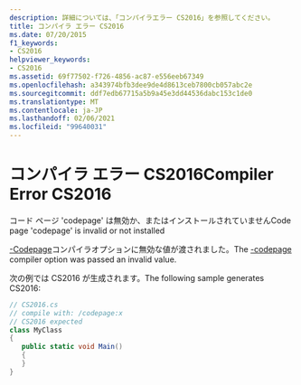 ```yaml
---
description: 詳細については、「コンパイラエラー CS2016」を参照してください。
title: コンパイラ エラー CS2016
ms.date: 07/20/2015
f1_keywords:
- CS2016
helpviewer_keywords:
- CS2016
ms.assetid: 69f77502-f726-4856-ac87-e556eeb67349
ms.openlocfilehash: a343974bfb3dee9de4d8613ceb7800cb057abc2e
ms.sourcegitcommit: ddf7edb67715a5b9a45e3dd44536dabc153c1de0
ms.translationtype: MT
ms.contentlocale: ja-JP
ms.lasthandoff: 02/06/2021
ms.locfileid: "99640031"
---
```

# <a name="compiler-error-cs2016"></a><span data-ttu-id="92ac8-103">コンパイラ エラー CS2016</span><span class="sxs-lookup"><span data-stu-id="92ac8-103">Compiler Error CS2016</span></span>

<span data-ttu-id="92ac8-104">コード ページ 'codepage' は無効か、またはインストールされていません</span><span class="sxs-lookup"><span data-stu-id="92ac8-104">Code page 'codepage' is invalid or not installed</span></span>  
  
 <span data-ttu-id="92ac8-105">[-Codepage](../language-reference/compiler-options/codepage-compiler-option.md)コンパイラオプションに無効な値が渡されました。</span><span class="sxs-lookup"><span data-stu-id="92ac8-105">The [-codepage](../language-reference/compiler-options/codepage-compiler-option.md) compiler option was passed an invalid value.</span></span>  
  
 <span data-ttu-id="92ac8-106">次の例では CS2016 が生成されます。</span><span class="sxs-lookup"><span data-stu-id="92ac8-106">The following sample generates CS2016:</span></span>  
  
```csharp  
// CS2016.cs  
// compile with: /codepage:x  
// CS2016 expected  
class MyClass  
{  
   public static void Main()  
   {  
   }  
}  
```
